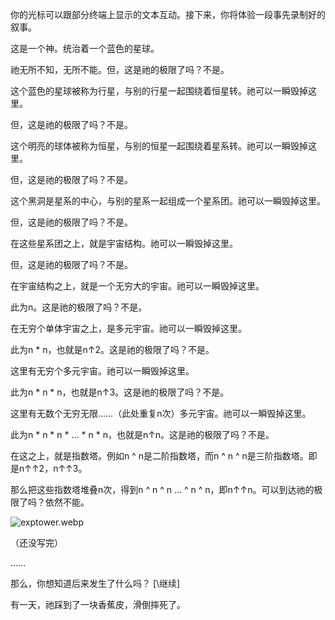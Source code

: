 你的光标可以跟部分终端上显示的文本互动。接下来，你将体验一段事先录制好的叙事。

这是一个神。统治着一个蓝色的星球。

祂无所不知，无所不能。但，这是祂的极限了吗？不是。

这个蓝色的星球被称为行星，与别的行星一起围绕着恒星转。祂可以一瞬毁掉这里。

但，这是祂的极限了吗？不是。

这个明亮的球体被称为恒星，与别的恒星一起围绕着星系转。祂可以一瞬毁掉这里。

但，这是祂的极限了吗？不是。

这个黑洞是星系的中心，与别的星系一起组成一个星系团。祂可以一瞬毁掉这里。

但，这是祂的极限了吗？不是。

在这些星系团之上，就是宇宙结构。祂可以一瞬毁掉这里。

但，这是祂的极限了吗？不是。

在宇宙结构之上，就是一个无穷大的宇宙。祂可以一瞬毁掉这里。

此为n。这是祂的极限了吗？不是。

在无穷个单体宇宙之上，是多元宇宙。祂可以一瞬毁掉这里。

此为n \* n，也就是n↑2。这是祂的极限了吗？不是。

这里有无穷个多元宇宙。祂可以一瞬毁掉这里。

此为n \* n \* n，也就是n↑3。这是祂的极限了吗？不是。

这里有无数个无穷无限……（此处重复n次）多元宇宙。祂可以一瞬毁掉这里。

此为n \* n \* n \* ... \* n \* n，也就是n↑n。这是祂的极限了吗？不是。

在这之上，就是指数塔。例如n ^ n是二阶指数塔，而n ^ n ^ n是三阶指数塔。即是n↑↑2，n↑↑3。

那么把这些指数塔堆叠n次，得到n ^ n ^ n ... ^ n ^ n，即n↑↑n。可以到达祂的极限了吗？依然不能。

![exptower.webp](/exptower.webp "Inf Exp Tower")

（还没写完）

……

那么，你想知道后来发生了什么吗？
[\继续\]


有一天，祂踩到了一块香蕉皮，滑倒摔死了。